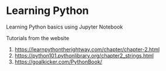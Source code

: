 # Learning Python
Learning Python basics using Jupyter Notebook

Tutorials from the website 

1. https://learnpythontherightway.com/chapter/chapter-2.html
2. https://python101.pythonlibrary.org/chapter2_strings.html
3. https://goalkicker.com/PythonBook/
